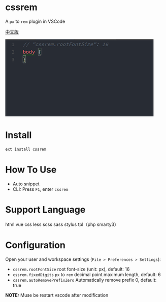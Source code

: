 # cssrem

A `px` to `rem` plugin in VSCode

[中文版](README.zh-CN.md)

![](screenshots/cssrem.gif)

# Install

```bash
ext install cssrem
```

# How To Use

+ Auto snippet
+ CLI: Press `F1`, enter `cssrem`

# Support Language

html vue css less scss sass stylus tpl（php smarty3）

# Configuration

Open your user and workspace settings (`File > Preferences > Settings`):

+ `cssrem.rootFontSize` root font-size (unit: px), default: 16
+ `cssrem.fixedDigits` `px` to `rem` decimal point maximum length, default: 6
+ `cssrem.autoRemovePrefixZero` Automatically remove prefix 0, default: true

**NOTE:** Muse be restart vscode after modification
